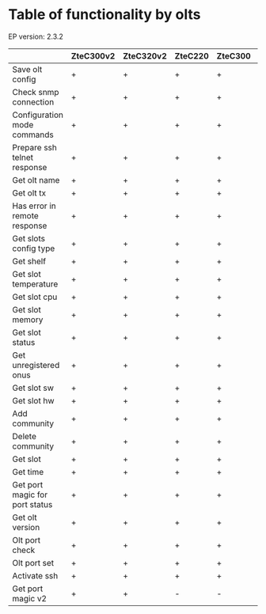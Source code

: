 # Table of functionality by olts
EP version: 2.3.2

|                                | ZteC300v2   | ZteC320v2   | ZteC220   | ZteC300   | ZteC320   | HuaweiMa5608tOlt   | BdcomP3310BOlt   | BdcomP3310COlt   |
|--------------------------------|-------------|-------------|-----------|-----------|-----------|--------------------|------------------|------------------|
| Save olt config                | +           | +           | +         | +         | +         | +                  | +                | +                |
| Check snmp connection          | +           | +           | +         | +         | +         | +                  | +                | +                |
| Configuration mode commands    | +           | +           | +         | +         | +         | +                  | +                | +                |
| Prepare ssh telnet response    | +           | +           | +         | +         | +         | +                  | +                | +                |
| Get olt name                   | +           | +           | +         | +         | +         | +                  | +                | +                |
| Get olt tx                     | +           | +           | +         | +         | +         | +                  | +                | +                |
| Has error in remote response   | +           | +           | +         | +         | +         | +                  | +                | +                |
| Get slots config type          | +           | +           | +         | +         | +         | +                  | +                | +                |
| Get shelf                      | +           | +           | +         | +         | +         | +                  | +                | +                |
| Get slot temperature           | +           | +           | +         | +         | +         | +                  | +                | +                |
| Get slot cpu                   | +           | +           | +         | +         | +         | +                  | +                | +                |
| Get slot memory                | +           | +           | +         | +         | +         | +                  | +                | +                |
| Get slot status                | +           | +           | +         | +         | +         | +                  | -                | -                |
| Get unregistered onus          | +           | +           | +         | +         | +         | +                  | -                | -                |
| Get slot sw                    | +           | +           | +         | +         | +         | +                  | -                | -                |
| Get slot hw                    | +           | +           | +         | +         | +         | +                  | -                | -                |
| Add community                  | +           | +           | +         | +         | +         | +                  | -                | -                |
| Delete community               | +           | +           | +         | +         | +         | +                  | -                | -                |
| Get slot                       | +           | +           | +         | +         | +         | -                  | -                | -                |
| Get time                       | +           | +           | +         | +         | +         | -                  | -                | -                |
| Get port magic for port status | +           | +           | +         | +         | +         | -                  | -                | -                |
| Get olt version                | +           | +           | +         | +         | +         | -                  | -                | -                |
| Olt port check                 | +           | +           | +         | +         | +         | -                  | -                | -                |
| Olt port set                   | +           | +           | +         | +         | +         | -                  | -                | -                |
| Activate ssh                   | +           | +           | +         | +         | +         | -                  | -                | -                |
| Get port magic v2              | +           | +           | -         | -         | -         | -                  | -                | -                |